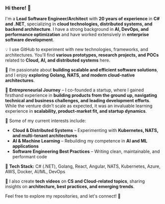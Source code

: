 
### Hi there! 👋  

I'm a **Lead Software Engineer/Architect** with **20 years of experience** in **C# and .NET**, specializing in **cloud technologies, distributed systems, and backend architecture**. I have a strong background in **AI, DevOps, and performance optimization** and have worked extensively in **enterprise software development**.  

💡 I use GitHub to experiment with new technologies, frameworks, and architectures. You'll find **various prototypes, research projects, and POCs** related to **Cloud, AI, and distributed systems** here.  

🚀 I’m passionate about **building scalable and efficient software solutions**, and I enjoy **exploring Golang, NATS, and modern cloud-native architectures**.  

💼 **Entrepreneurial Journey** – I co-founded a startup, where I gained firsthand experience in **building products from the ground up, navigating technical and business challenges, and leading development efforts**. While the venture didn’t scale as expected, it was an invaluable learning experience in **scalability, product-market fit, and startup dynamics**.  

📌 Some of my current interests include:  
- **Cloud & Distributed Systems** – Experimenting with **Kubernetes, NATS, and multi-tenant architectures**  
- **AI & Machine Learning** – Rebuilding my competence in **AI and ML applications**  
- **Software Engineering Best Practices** – Writing clean, maintainable, and performant code  

🔧 **Tech Stack:** C# (.NET), Golang, React, Angular, NATS, Kubernetes, Azure, AWS, Docker, AI/ML, DevOps  

📖 I also create **tech videos** on **CS and Cloud-related topics**, sharing insights on **architecture, best practices, and emerging trends**.  

Feel free to explore my repositories, and let's connect! 🚀  




<!---
kodebot/kodebot is a ✨ special ✨ repository because its `README.md` (this file) appears on your GitHub profile.
You can click the Preview link to take a look at your changes.
--->
